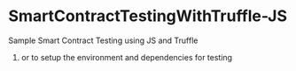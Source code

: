 # SmartContractTestingWithTruffle-JS
Sample Smart Contract Testing using JS and Truffle

1. <truffle init> or <truffle unbox> to setup the environment and dependencies for testing
